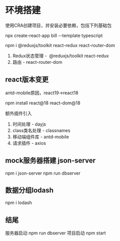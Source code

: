 # 环境搭建
>
使用CRA创建项目，并安装必要依赖，包括下列基础包

npx create-react-app bill --template typescript  

npm i @reduxjs/toolkit react-redux react-router-dom  

1. Redux状态管理 -  @reduxjs/toolkit  react-redux
2. 路由 - react-router-dom

## react版本变更

antd-mobile原因，react19->react18

npm install react@18 react-dom@18

>
额外插件引入

1. 时间处理 - dayjs
2. class类名处理 - classnames
3. 移动端组件库 - antd-mobile
4. 请求插件 - axios

## mock服务器搭建 json-server

npm i json-server
npm run dbserver

## 数据分组lodash

npm i lodash

## 结尾

服务器启动 npm run dbserver
项目启动  npm start
